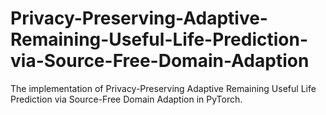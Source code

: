 # Privacy-Preserving-Adaptive-Remaining-Useful-Life-Prediction-via-Source-Free-Domain-Adaption
The implementation of Privacy-Preserving Adaptive Remaining Useful Life Prediction via Source-Free Domain Adaption in PyTorch.
